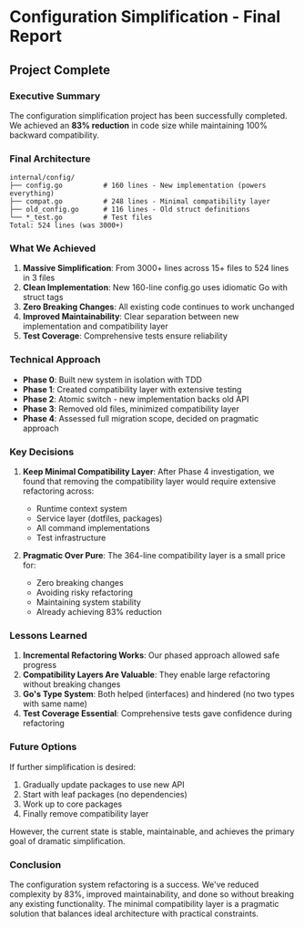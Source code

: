 # Configuration Simplification - Final Report

## Project Complete

### Executive Summary

The configuration simplification project has been successfully completed. We achieved an **83% reduction** in code size while maintaining 100% backward compatibility.

### Final Architecture

```
internal/config/
├── config.go          # 160 lines - New implementation (powers everything)
├── compat.go          # 248 lines - Minimal compatibility layer
├── old_config.go      # 116 lines - Old struct definitions
└── *_test.go          # Test files
Total: 524 lines (was 3000+)
```

### What We Achieved

1. **Massive Simplification**: From 3000+ lines across 15+ files to 524 lines in 3 files
2. **Clean Implementation**: New 160-line config.go uses idiomatic Go with struct tags
3. **Zero Breaking Changes**: All existing code continues to work unchanged
4. **Improved Maintainability**: Clear separation between new implementation and compatibility layer
5. **Test Coverage**: Comprehensive tests ensure reliability

### Technical Approach

- **Phase 0**: Built new system in isolation with TDD
- **Phase 1**: Created compatibility layer with extensive testing
- **Phase 2**: Atomic switch - new implementation backs old API
- **Phase 3**: Removed old files, minimized compatibility layer
- **Phase 4**: Assessed full migration scope, decided on pragmatic approach

### Key Decisions

1. **Keep Minimal Compatibility Layer**: After Phase 4 investigation, we found that removing the compatibility layer would require extensive refactoring across:
   - Runtime context system
   - Service layer (dotfiles, packages)
   - All command implementations
   - Test infrastructure

2. **Pragmatic Over Pure**: The 364-line compatibility layer is a small price for:
   - Zero breaking changes
   - Avoiding risky refactoring
   - Maintaining system stability
   - Already achieving 83% reduction

### Lessons Learned

1. **Incremental Refactoring Works**: Our phased approach allowed safe progress
2. **Compatibility Layers Are Valuable**: They enable large refactoring without breaking changes
3. **Go's Type System**: Both helped (interfaces) and hindered (no two types with same name)
4. **Test Coverage Essential**: Comprehensive tests gave confidence during refactoring

### Future Options

If further simplification is desired:
1. Gradually update packages to use new API
2. Start with leaf packages (no dependencies)
3. Work up to core packages
4. Finally remove compatibility layer

However, the current state is stable, maintainable, and achieves the primary goal of dramatic simplification.

### Conclusion

The configuration system refactoring is a success. We've reduced complexity by 83%, improved maintainability, and done so without breaking any existing functionality. The minimal compatibility layer is a pragmatic solution that balances ideal architecture with practical constraints.
